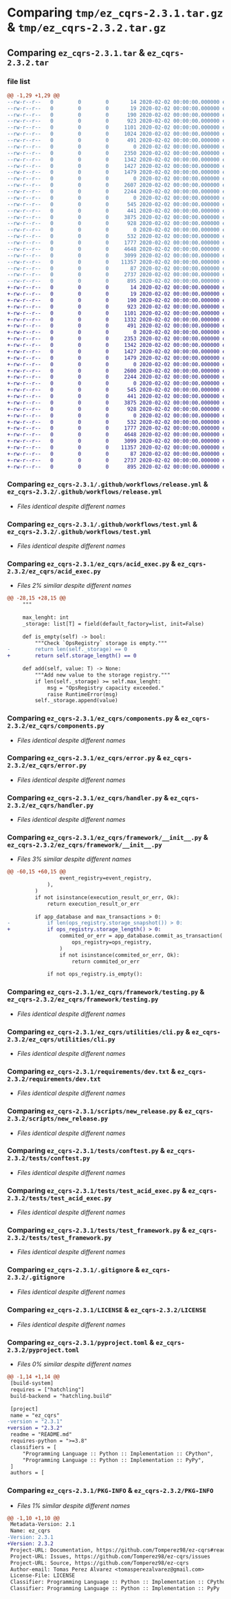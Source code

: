 # Comparing `tmp/ez_cqrs-2.3.1.tar.gz` & `tmp/ez_cqrs-2.3.2.tar.gz`

## Comparing `ez_cqrs-2.3.1.tar` & `ez_cqrs-2.3.2.tar`

### file list

```diff
@@ -1,29 +1,29 @@
--rw-r--r--   0        0        0       14 2020-02-02 00:00:00.000000 ez_cqrs-2.3.1/.tool-versions
--rw-r--r--   0        0        0       19 2020-02-02 00:00:00.000000 ez_cqrs-2.3.1/mkdocs.yml
--rw-r--r--   0        0        0      190 2020-02-02 00:00:00.000000 ez_cqrs-2.3.1/.github/CODEOWNERS
--rw-r--r--   0        0        0      923 2020-02-02 00:00:00.000000 ez_cqrs-2.3.1/.github/workflows/release.yml
--rw-r--r--   0        0        0     1101 2020-02-02 00:00:00.000000 ez_cqrs-2.3.1/.github/workflows/test.yml
--rw-r--r--   0        0        0     1024 2020-02-02 00:00:00.000000 ez_cqrs-2.3.1/.vscode/settings.json
--rw-r--r--   0        0        0      491 2020-02-02 00:00:00.000000 ez_cqrs-2.3.1/docs/index.md
--rw-r--r--   0        0        0        0 2020-02-02 00:00:00.000000 ez_cqrs-2.3.1/ez_cqrs/__init__.py
--rw-r--r--   0        0        0     2350 2020-02-02 00:00:00.000000 ez_cqrs-2.3.1/ez_cqrs/acid_exec.py
--rw-r--r--   0        0        0     1342 2020-02-02 00:00:00.000000 ez_cqrs-2.3.1/ez_cqrs/components.py
--rw-r--r--   0        0        0     1427 2020-02-02 00:00:00.000000 ez_cqrs-2.3.1/ez_cqrs/error.py
--rw-r--r--   0        0        0     1479 2020-02-02 00:00:00.000000 ez_cqrs-2.3.1/ez_cqrs/handler.py
--rw-r--r--   0        0        0        0 2020-02-02 00:00:00.000000 ez_cqrs-2.3.1/ez_cqrs/py.typed
--rw-r--r--   0        0        0     2607 2020-02-02 00:00:00.000000 ez_cqrs-2.3.1/ez_cqrs/framework/__init__.py
--rw-r--r--   0        0        0     2244 2020-02-02 00:00:00.000000 ez_cqrs-2.3.1/ez_cqrs/framework/testing.py
--rw-r--r--   0        0        0        0 2020-02-02 00:00:00.000000 ez_cqrs-2.3.1/ez_cqrs/utilities/__init__.py
--rw-r--r--   0        0        0      545 2020-02-02 00:00:00.000000 ez_cqrs-2.3.1/ez_cqrs/utilities/cli.py
--rw-r--r--   0        0        0      441 2020-02-02 00:00:00.000000 ez_cqrs-2.3.1/requirements/core.txt
--rw-r--r--   0        0        0     3875 2020-02-02 00:00:00.000000 ez_cqrs-2.3.1/requirements/dev.txt
--rw-r--r--   0        0        0      928 2020-02-02 00:00:00.000000 ez_cqrs-2.3.1/scripts/new_release.py
--rw-r--r--   0        0        0        0 2020-02-02 00:00:00.000000 ez_cqrs-2.3.1/tests/__init__.py
--rw-r--r--   0        0        0      532 2020-02-02 00:00:00.000000 ez_cqrs-2.3.1/tests/conftest.py
--rw-r--r--   0        0        0     1777 2020-02-02 00:00:00.000000 ez_cqrs-2.3.1/tests/test_acid_exec.py
--rw-r--r--   0        0        0     4648 2020-02-02 00:00:00.000000 ez_cqrs-2.3.1/tests/test_framework.py
--rw-r--r--   0        0        0     3099 2020-02-02 00:00:00.000000 ez_cqrs-2.3.1/.gitignore
--rw-r--r--   0        0        0    11357 2020-02-02 00:00:00.000000 ez_cqrs-2.3.1/LICENSE
--rw-r--r--   0        0        0       87 2020-02-02 00:00:00.000000 ez_cqrs-2.3.1/README.md
--rw-r--r--   0        0        0     2737 2020-02-02 00:00:00.000000 ez_cqrs-2.3.1/pyproject.toml
--rw-r--r--   0        0        0      895 2020-02-02 00:00:00.000000 ez_cqrs-2.3.1/PKG-INFO
+-rw-r--r--   0        0        0       14 2020-02-02 00:00:00.000000 ez_cqrs-2.3.2/.tool-versions
+-rw-r--r--   0        0        0       19 2020-02-02 00:00:00.000000 ez_cqrs-2.3.2/mkdocs.yml
+-rw-r--r--   0        0        0      190 2020-02-02 00:00:00.000000 ez_cqrs-2.3.2/.github/CODEOWNERS
+-rw-r--r--   0        0        0      923 2020-02-02 00:00:00.000000 ez_cqrs-2.3.2/.github/workflows/release.yml
+-rw-r--r--   0        0        0     1101 2020-02-02 00:00:00.000000 ez_cqrs-2.3.2/.github/workflows/test.yml
+-rw-r--r--   0        0        0     1332 2020-02-02 00:00:00.000000 ez_cqrs-2.3.2/.vscode/settings.json
+-rw-r--r--   0        0        0      491 2020-02-02 00:00:00.000000 ez_cqrs-2.3.2/docs/index.md
+-rw-r--r--   0        0        0        0 2020-02-02 00:00:00.000000 ez_cqrs-2.3.2/ez_cqrs/__init__.py
+-rw-r--r--   0        0        0     2353 2020-02-02 00:00:00.000000 ez_cqrs-2.3.2/ez_cqrs/acid_exec.py
+-rw-r--r--   0        0        0     1342 2020-02-02 00:00:00.000000 ez_cqrs-2.3.2/ez_cqrs/components.py
+-rw-r--r--   0        0        0     1427 2020-02-02 00:00:00.000000 ez_cqrs-2.3.2/ez_cqrs/error.py
+-rw-r--r--   0        0        0     1479 2020-02-02 00:00:00.000000 ez_cqrs-2.3.2/ez_cqrs/handler.py
+-rw-r--r--   0        0        0        0 2020-02-02 00:00:00.000000 ez_cqrs-2.3.2/ez_cqrs/py.typed
+-rw-r--r--   0        0        0     2600 2020-02-02 00:00:00.000000 ez_cqrs-2.3.2/ez_cqrs/framework/__init__.py
+-rw-r--r--   0        0        0     2244 2020-02-02 00:00:00.000000 ez_cqrs-2.3.2/ez_cqrs/framework/testing.py
+-rw-r--r--   0        0        0        0 2020-02-02 00:00:00.000000 ez_cqrs-2.3.2/ez_cqrs/utilities/__init__.py
+-rw-r--r--   0        0        0      545 2020-02-02 00:00:00.000000 ez_cqrs-2.3.2/ez_cqrs/utilities/cli.py
+-rw-r--r--   0        0        0      441 2020-02-02 00:00:00.000000 ez_cqrs-2.3.2/requirements/core.txt
+-rw-r--r--   0        0        0     3875 2020-02-02 00:00:00.000000 ez_cqrs-2.3.2/requirements/dev.txt
+-rw-r--r--   0        0        0      928 2020-02-02 00:00:00.000000 ez_cqrs-2.3.2/scripts/new_release.py
+-rw-r--r--   0        0        0        0 2020-02-02 00:00:00.000000 ez_cqrs-2.3.2/tests/__init__.py
+-rw-r--r--   0        0        0      532 2020-02-02 00:00:00.000000 ez_cqrs-2.3.2/tests/conftest.py
+-rw-r--r--   0        0        0     1777 2020-02-02 00:00:00.000000 ez_cqrs-2.3.2/tests/test_acid_exec.py
+-rw-r--r--   0        0        0     4648 2020-02-02 00:00:00.000000 ez_cqrs-2.3.2/tests/test_framework.py
+-rw-r--r--   0        0        0     3099 2020-02-02 00:00:00.000000 ez_cqrs-2.3.2/.gitignore
+-rw-r--r--   0        0        0    11357 2020-02-02 00:00:00.000000 ez_cqrs-2.3.2/LICENSE
+-rw-r--r--   0        0        0       87 2020-02-02 00:00:00.000000 ez_cqrs-2.3.2/README.md
+-rw-r--r--   0        0        0     2737 2020-02-02 00:00:00.000000 ez_cqrs-2.3.2/pyproject.toml
+-rw-r--r--   0        0        0      895 2020-02-02 00:00:00.000000 ez_cqrs-2.3.2/PKG-INFO
```

### Comparing `ez_cqrs-2.3.1/.github/workflows/release.yml` & `ez_cqrs-2.3.2/.github/workflows/release.yml`

 * *Files identical despite different names*

### Comparing `ez_cqrs-2.3.1/.github/workflows/test.yml` & `ez_cqrs-2.3.2/.github/workflows/test.yml`

 * *Files identical despite different names*

### Comparing `ez_cqrs-2.3.1/ez_cqrs/acid_exec.py` & `ez_cqrs-2.3.2/ez_cqrs/acid_exec.py`

 * *Files 2% similar despite different names*

```diff
@@ -28,15 +28,15 @@
     """
 
     max_lenght: int
     _storage: list[T] = field(default_factory=list, init=False)
 
     def is_empty(self) -> bool:
         """Check `OpsRegistry` storage is empty."""
-        return len(self._storage) == 0
+        return self.storage_length() == 0
 
     def add(self, value: T) -> None:
         """Add new value to the storage registry."""
         if len(self._storage) >= self.max_lenght:
             msg = "OpsRegistry capacity exceeded."
             raise RuntimeError(msg)
         self._storage.append(value)
```

### Comparing `ez_cqrs-2.3.1/ez_cqrs/components.py` & `ez_cqrs-2.3.2/ez_cqrs/components.py`

 * *Files identical despite different names*

### Comparing `ez_cqrs-2.3.1/ez_cqrs/error.py` & `ez_cqrs-2.3.2/ez_cqrs/error.py`

 * *Files identical despite different names*

### Comparing `ez_cqrs-2.3.1/ez_cqrs/handler.py` & `ez_cqrs-2.3.2/ez_cqrs/handler.py`

 * *Files identical despite different names*

### Comparing `ez_cqrs-2.3.1/ez_cqrs/framework/__init__.py` & `ez_cqrs-2.3.2/ez_cqrs/framework/__init__.py`

 * *Files 3% similar despite different names*

```diff
@@ -60,15 +60,15 @@
                 event_registry=event_registry,
             ),
         )
         if not isinstance(execution_result_or_err, Ok):
             return execution_result_or_err
 
         if app_database and max_transactions > 0:
-            if len(ops_registry.storage_snapshot()) > 0:
+            if ops_registry.storage_length() > 0:
                 commited_or_err = app_database.commit_as_transaction(
                     ops_registry=ops_registry,
                 )
                 if not isinstance(commited_or_err, Ok):
                     return commited_or_err
 
             if not ops_registry.is_empty():
```

### Comparing `ez_cqrs-2.3.1/ez_cqrs/framework/testing.py` & `ez_cqrs-2.3.2/ez_cqrs/framework/testing.py`

 * *Files identical despite different names*

### Comparing `ez_cqrs-2.3.1/ez_cqrs/utilities/cli.py` & `ez_cqrs-2.3.2/ez_cqrs/utilities/cli.py`

 * *Files identical despite different names*

### Comparing `ez_cqrs-2.3.1/requirements/dev.txt` & `ez_cqrs-2.3.2/requirements/dev.txt`

 * *Files identical despite different names*

### Comparing `ez_cqrs-2.3.1/scripts/new_release.py` & `ez_cqrs-2.3.2/scripts/new_release.py`

 * *Files identical despite different names*

### Comparing `ez_cqrs-2.3.1/tests/conftest.py` & `ez_cqrs-2.3.2/tests/conftest.py`

 * *Files identical despite different names*

### Comparing `ez_cqrs-2.3.1/tests/test_acid_exec.py` & `ez_cqrs-2.3.2/tests/test_acid_exec.py`

 * *Files identical despite different names*

### Comparing `ez_cqrs-2.3.1/tests/test_framework.py` & `ez_cqrs-2.3.2/tests/test_framework.py`

 * *Files identical despite different names*

### Comparing `ez_cqrs-2.3.1/.gitignore` & `ez_cqrs-2.3.2/.gitignore`

 * *Files identical despite different names*

### Comparing `ez_cqrs-2.3.1/LICENSE` & `ez_cqrs-2.3.2/LICENSE`

 * *Files identical despite different names*

### Comparing `ez_cqrs-2.3.1/pyproject.toml` & `ez_cqrs-2.3.2/pyproject.toml`

 * *Files 0% similar despite different names*

```diff
@@ -1,14 +1,14 @@
 [build-system]
 requires = ["hatchling"]
 build-backend = "hatchling.build"
 
 [project]
 name = "ez_cqrs"
-version = "2.3.1"
+version = "2.3.2"
 readme = "README.md"
 requires-python = ">=3.8"
 classifiers = [
     "Programming Language :: Python :: Implementation :: CPython",
     "Programming Language :: Python :: Implementation :: PyPy",
 ]
 authors = [
```

### Comparing `ez_cqrs-2.3.1/PKG-INFO` & `ez_cqrs-2.3.2/PKG-INFO`

 * *Files 1% similar despite different names*

```diff
@@ -1,10 +1,10 @@
 Metadata-Version: 2.1
 Name: ez_cqrs
-Version: 2.3.1
+Version: 2.3.2
 Project-URL: Documentation, https://github.com/Tomperez98/ez-cqrs#readme
 Project-URL: Issues, https://github.com/Tomperez98/ez-cqrs/issues
 Project-URL: Source, https://github.com/Tomperez98/ez-cqrs
 Author-email: Tomas Perez Alvarez <tomasperezalvarez@gmail.com>
 License-File: LICENSE
 Classifier: Programming Language :: Python :: Implementation :: CPython
 Classifier: Programming Language :: Python :: Implementation :: PyPy
```

